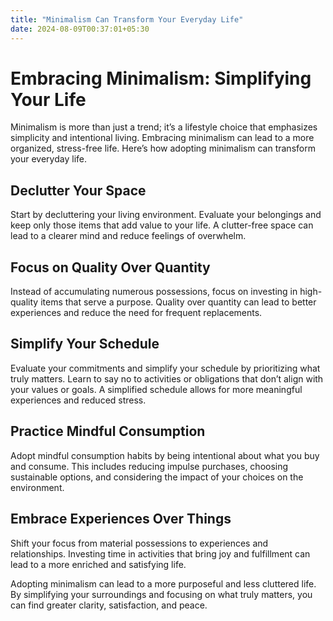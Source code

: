 ```yaml
---
title: "Minimalism Can Transform Your Everyday Life"
date: 2024-08-09T00:37:01+05:30
---
```


# Embracing Minimalism: Simplifying Your Life

Minimalism is more than just a trend; it’s a lifestyle choice that emphasizes simplicity and intentional living. Embracing minimalism can lead to a more organized, stress-free life. Here’s how adopting minimalism can transform your everyday life.

## Declutter Your Space

Start by decluttering your living environment. Evaluate your belongings and keep only those items that add value to your life. A clutter-free space can lead to a clearer mind and reduce feelings of overwhelm.

## Focus on Quality Over Quantity

Instead of accumulating numerous possessions, focus on investing in high-quality items that serve a purpose. Quality over quantity can lead to better experiences and reduce the need for frequent replacements.

## Simplify Your Schedule

Evaluate your commitments and simplify your schedule by prioritizing what truly matters. Learn to say no to activities or obligations that don’t align with your values or goals. A simplified schedule allows for more meaningful experiences and reduced stress.

## Practice Mindful Consumption

Adopt mindful consumption habits by being intentional about what you buy and consume. This includes reducing impulse purchases, choosing sustainable options, and considering the impact of your choices on the environment.

## Embrace Experiences Over Things

Shift your focus from material possessions to experiences and relationships. Investing time in activities that bring joy and fulfillment can lead to a more enriched and satisfying life.

Adopting minimalism can lead to a more purposeful and less cluttered life. By simplifying your surroundings and focusing on what truly matters, you can find greater clarity, satisfaction, and peace.
